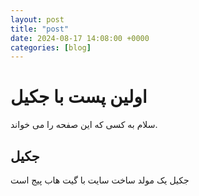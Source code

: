 ```yaml
---
layout: post
title: "post"
date: 2024-08-17 14:08:00 +0000
categories: [blog]
---
```

# اولین پست با جکیل 
سلام به کسی که این صفحه را می خواند.
## جکیل 
جکیل یک مولد ساخت سایت با گیت هاب پیج است  
